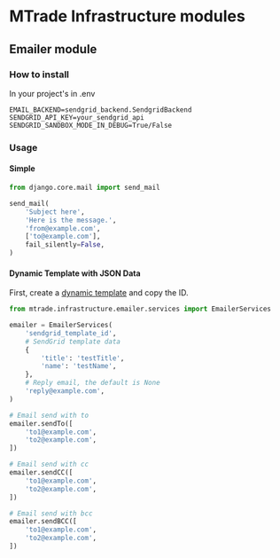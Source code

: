 # MTrade Infrastructure modules

## Emailer module
### How to install
In your project's in .env
```shell
EMAIL_BACKEND=sendgrid_backend.SendgridBackend
SENDGRID_API_KEY=your_sendgrid_api
SENDGRID_SANDBOX_MODE_IN_DEBUG=True/False
```

### Usage
#### Simple
```python
from django.core.mail import send_mail

send_mail(
	'Subject here',
	'Here is the message.',
	'from@example.com',
	['to@example.com'],
	fail_silently=False,
)
```
#### Dynamic Template with JSON Data
First, create a [dynamic template](https://mc.sendgrid.com/dynamic-templates) and copy the ID.

```python
from mtrade.infrastructure.emailer.services import EmailerServices

emailer = EmailerServices(
	'sendgrid_template_id',
	# SendGrid template data
	{
		'title': 'testTitle',
		'name': 'testName',
	},
	# Reply email, the default is None
	'reply@example.com',
)

# Email send with to
emailer.sendTo([
	'to1@example.com',
	'to2@example.com',
])

# Email send with cc
emailer.sendCC([
	'to1@example.com',
	'to2@example.com',
])

# Email send with bcc
emailer.sendBCC([
	'to1@example.com',
	'to2@example.com',
])
```

